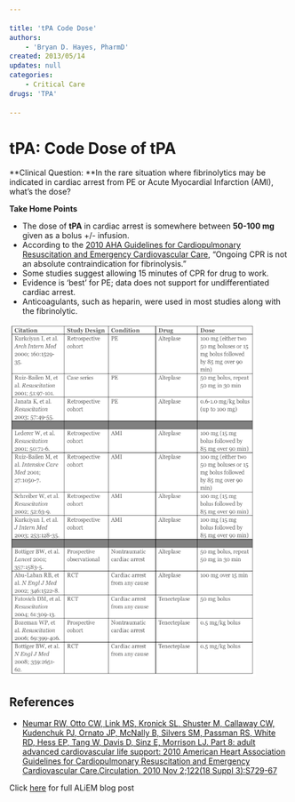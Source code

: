 ```yaml
---

title: 'tPA Code Dose'
authors:
    - 'Bryan D. Hayes, PharmD'
created: 2013/05/14
updates: null
categories:
    - Critical Care
drugs: 'TPA'

---
```




# tPA: Code Dose of tPA

**Clinical Question: **In the rare situation where fibrinolytics may be indicated in cardiac arrest from PE or Acute Myocardial Infarction (AMI), what’s the dose?

**Take Home Points**

-   The dose of **<span class="drug">tPA</span>** in cardiac arrest is somewhere between **50-100 mg** given as a bolus +/- infusion.
-   According to the [2010 AHA Guidelines for Cardiopulmonary Resuscitation and Emergency Cardiovascular Care](http://circ.ahajournals.org/content/122/18_suppl_3/S729.full), “Ongoing CPR is not an absolute contraindication for fibrinolysis.”
-   Some studies suggest allowing 15 minutes of CPR for drug to work.
-   Evidence is ‘best’ for PE; data does not support for undifferentiated cardiac arrest.
-   Anticoagulants, such as heparin, were used in most studies along with the fibrinolytic.

![](image-1.png)

## References

-   [Neumar RW, Otto CW, Link MS, Kronick SL, Shuster M, Callaway CW, Kudenchuk PJ, Ornato JP, McNally B, Silvers SM, Passman RS, White RD, Hess EP, Tang W, Davis D, Sinz E, Morrison LJ. Part 8: adult advanced cardiovascular life support: 2010 American Heart Association Guidelines for Cardiopulmonary Resuscitation and Emergency Cardiovascular Care.Circulation. 2010 Nov 2;122(18 Suppl 3):S729-67](http://circ.ahajournals.org/content/122/18_suppl_3/S729.full)

Click [here](https://www.aliem.com/2013/whats-code-dose-of-tpa/) for full ALiEM blog post
